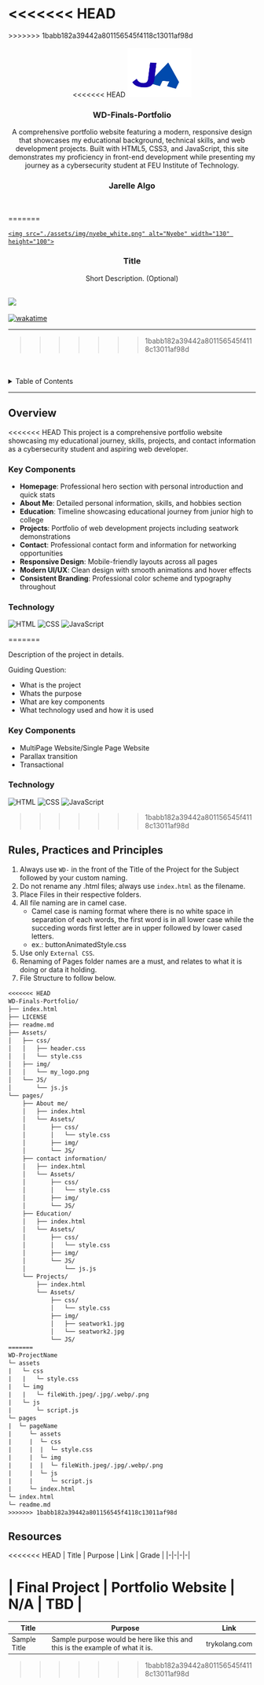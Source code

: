 <<<<<<< HEAD
<a name="readme-top"></a>
=======
<a name="readme-top">
>>>>>>> 1babb182a39442a801156545f4118c13011af98d

<br/>

<br />
<div align="center">
<<<<<<< HEAD
  <a href="https://github.com/Jarellealgo/">
    <img src="./Assets/img/my_logo.png" alt="My Logo" width="130" height="100">
  </a>

  <h3 align="center">WD-Finals-Portfolio</h3>
</div>

<div align="center">
  A comprehensive portfolio website featuring a modern, responsive design that showcases my educational background, technical skills, and web development projects. Built with HTML5, CSS3, and JavaScript, this site demonstrates my proficiency in front-end development while presenting my journey as a cybersecurity student at FEU Institute of Technology.
  
  <h3 align="center">Jarelle Algo</h3>
</div>
<br />



=======
  <a href="https://github.com/zyx-0314/">
  <!-- TODO: If you want to add logo or banner you can add it here -->
    <img src="./assets/img/nyebe_white.png" alt="Nyebe" width="130" height="100">
  </a>
<!-- TODO: Change Title to the name of the title of your Project -->
  <h3 align="center">Title</h3>
</div>
<!-- TODO: Make a short description -->
<div align="center">
  Short Description. (Optional)
</div>

<br />

<!-- TODO: Change the zyx-0314 into your github username  -->
<!-- TODO: Change the WD-Template-Project into the same name of your folder -->
![](https://visit-counter.vercel.app/counter.png?page=zyx-0314/WD-Template-Project)

[![wakatime](https://wakatime.com/badge/user/018dd99a-4985-4f98-8216-6ca6fe2ce0f8/project/63501637-9a31-42f0-960d-4d0ab47977f8.svg)](https://wakatime.com/badge/user/018dd99a-4985-4f98-8216-6ca6fe2ce0f8/project/63501637-9a31-42f0-960d-4d0ab47977f8)

---
>>>>>>> 1babb182a39442a801156545f4118c13011af98d

<br />
<br />

<!-- TODO: If you want to add more layers for your readme -->
<details>
  <summary>Table of Contents</summary>
  <ol>
    <li>
      <a href="#overview">Overview</a>
      <ol>
        <li>
          <a href="#key-components">Key Components</a>
        </li>
        <li>
          <a href="#technology">Technology</a>
        </li>
      </ol>
    </li>
    <li>
<<<<<<< HEAD
      <a href="#rules-practices-and-principles">Rules, Practices and Principles</a>
=======
      <a href="#rule,-practices-and-principles">Rules, Practices and Principles</a>
>>>>>>> 1babb182a39442a801156545f4118c13011af98d
    </li>
    <li>
      <a href="#resources">Resources</a>
    </li>
  </ol>
</details>

---

## Overview

<<<<<<< HEAD
This project is a comprehensive portfolio website showcasing my educational journey, skills, projects, and contact information as a cybersecurity student and aspiring web developer.

### Key Components
- **Homepage**: Professional hero section with personal introduction and quick stats
- **About Me**: Detailed personal information, skills, and hobbies section
- **Education**: Timeline showcasing educational journey from junior high to college
- **Projects**: Portfolio of web development projects including seatwork demonstrations
- **Contact**: Professional contact form and information for networking opportunities
- **Responsive Design**: Mobile-friendly layouts across all pages
- **Modern UI/UX**: Clean design with smooth animations and hover effects
- **Consistent Branding**: Professional color scheme and typography throughout

### Technology
![HTML](https://img.shields.io/badge/HTML-E34F26?style=for-the-badge&logo=html5&logoColor=white)
![CSS](https://img.shields.io/badge/CSS-1572B6?style=for-the-badge&logo=css3&logoColor=white)
![JavaScript](https://img.shields.io/badge/JavaScript-F7DF1E?style=for-the-badge&logo=javascript&logoColor=black)

=======
<!-- TODO: To be changed -->
<!-- The following are just sample -->
Description of the project in details.

Guiding Question:
- What is the project
- Whats the purpose
- What are key components
- What technology used and how it is used

### Key Components
<!-- TODO: List of Key Components -->
<!-- The following are just sample -->
- MultiPage Website/Single Page Website
- Parallax transition
- Transactional

### Technology
<!-- TODO: List of Technology Used -->
![HTML](https://img.shields.io/badge/HTML-E34F26?style=for-the-badge&logo=html5&logoColor=white)
![CSS](https://img.shields.io/badge/CSS-1572B6?style=for-the-badge&logo=css3&logoColor=white)
![JavaScript](https://img.shields.io/badge/JavaScript-F7DF1E?style=for-the-badge&logo=javascript&logoColor=white)
>>>>>>> 1babb182a39442a801156545f4118c13011af98d

## Rules, Practices and Principles
1. Always use `WD-` in the front of the Title of the Project for the Subject followed by your custom naming.
2. Do not rename any .html files; always use `index.html` as the filename.
3. Place Files in their respective folders.
4. All file naming are in camel case.
   - Camel case is naming format where there is no white space in separation of each words, the first word is in all lower case while the succeding words first letter are in upper followed by lower cased letters.
   - ex.: buttonAnimatedStyle.css
5. Use only `External CSS`.
6. Renaming of Pages folder names are a must, and relates to what it is doing or data it holding.
7. File Structure to follow below.

```
<<<<<<< HEAD
WD-Finals-Portfolio/
├── index.html
├── LICENSE
├── readme.md
├── Assets/
│   ├── css/
│   │   ├── header.css
│   │   └── style.css
│   ├── img/
│   │   └── my_logo.png
│   └── JS/
│       └── js.js
└── pages/
    ├── About me/
    │   ├── index.html
    │   └── Assets/
    │       ├── css/
    │       │   └── style.css
    │       ├── img/
    │       └── JS/
    ├── contact information/
    │   ├── index.html
    │   └── Assets/
    │       ├── css/
    │       │   └── style.css
    │       ├── img/
    │       └── JS/
    ├── Education/
    │   ├── index.html
    │   └── Assets/
    │       ├── css/
    │       │   └── style.css
    │       ├── img/
    │       └── JS/
    │           └── js.js
    └── Projects/
        ├── index.html
        └── Assets/
            ├── css/
            │   └── style.css
            ├── img/
            │   ├── seatwork1.jpg
            │   └── seatwork2.jpg
            └── JS/
=======
WD-ProjectName
└─ assets
|   └─ css
|   |   └─ style.css
|   └─ img
|   |   └─ fileWith.jpeg/.jpg/.webp/.png
|   └─ js
|       └─ script.js
└─ pages
|  └─ pageName
|     └─ assets
|     |  └─ css
|     |  |  └─ style.css
|     |  └─ img
|     |  |  └─ fileWith.jpeg/.jpg/.webp/.png
|     |  └─ js
|     |     └─ script.js
|     └─ index.html
└─ index.html
└─ readme.md
>>>>>>> 1babb182a39442a801156545f4118c13011af98d
```

## Resources

<<<<<<< HEAD
| Title | Purpose | Link | Grade |
|-|-|-|-|

| Final Project | Portfolio Website | N/A | TBD | 
=======
<!-- TODO: Add References -->
| Title | Purpose | Link |
|-|-|-|
| Sample Title | Sample purpose would be here like this and this is the example of what it is. | trykolang.com |
>>>>>>> 1babb182a39442a801156545f4118c13011af98d
